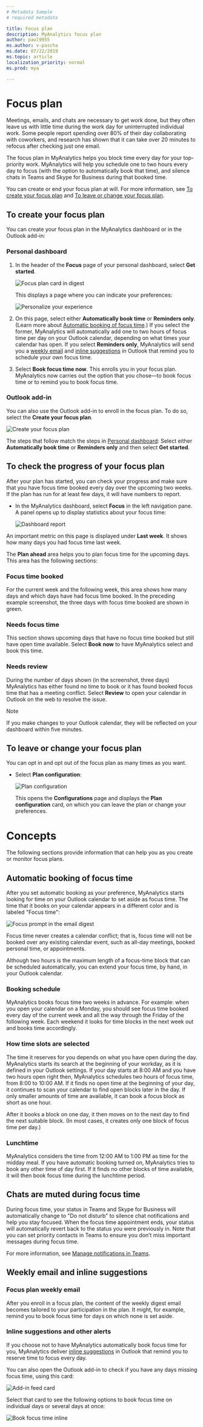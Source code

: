 ```yaml
---
# Metadata Sample
# required metadata

title: Focus plan
description: MyAnalytics focus plan
author: paul9955
ms.author: v-pascha
ms.date: 07/22/2019
ms.topic: article
localization_priority: normal 
ms.prod: mya

---
```


# Focus plan

Meetings, emails, and chats are necessary to get work done, but they often leave us with little time during the work day for uninterrupted individual work. Some people report spending over 80% of their day collaborating with coworkers, and research has shown that it can take over 20 minutes to refocus after checking just one email.

The focus plan in MyAnalytics helps you block time every day for your top-priority work. MyAnalytics will help you schedule one to two hours every day to focus (with the option to automatically book that time), and silence chats in Teams and Skype for Business during that booked time. 

You can create or end your focus plan at will. For more information, see [To create your focus plan](#to-create-your-focus-plan) and [To leave or change your focus plan](#to-leave-or-change-your-focus-plan). 

## To create your focus plan

You can create your focus plan in the MyAnalytics dashboard or in the Outlook add-in:

### Personal dashboard

1. In the header of the **Focus** page of your personal dashboard, select **Get started**. 

   ![Focus plan card in digest](../../Images/mya/use/focusplan-intro.png)

   This displays a page where you can indicate your preferences:

   ![Personalize your experience](../../Images/mya/use/focusplan-preferences.png)
 
2. On this page, select either **Automatically book time** or **Reminders only**. (Learn more about [Automatic booking of focus time](#automatic-booking-of-focus-time).) If you select the former, MyAnalytics will automatically add one to two hours of focus time per day on your Outlook calendar, depending on what times your calendar has open. If you select **Reminders only**, MyAnalytics will send you a [weekly email](#focus-plan-weekly-email) and [inline suggestions](#inline-suggestions-and-other-alerts) in Outlook that remind you to schedule your own focus time. 

2.	Select **Book focus time now**. This enrolls you in your focus plan. MyAnalytics now carries out the option that you chose&mdash;to book focus time or to remind you to book focus time.

### Outlook add-in

You can also use the Outlook add-in to enroll in the focus plan. To do so, select the **Create your focus plan**. 

![Create your focus plan](../../Images/mya/use/card-in-add-in-2.png)

The steps that follow match the steps in [Personal dashboard](#personal-dashboard): Select either **Automatically book time** or **Reminders only** and then select **Get started**. 
 
## To check the progress of your focus plan

After your plan has started, you can check your progress and make sure that you have focus time booked every day over the upcoming two weeks. If the plan has run for at least few days, it will have numbers to report. 

 * In the MyAnalytics dashboard, select **Focus** in the left navigation pane. A panel opens up to display statistics about your focus time:

    ![Dashboard report](../../Images/mya/use/focusplan-planahead.png)
  
An important metric on this page is displayed under **Last week**. It shows how many days you had focus time last week. 

The **Plan ahead** area helps you to plan focus time for the upcoming days. This area has the following sections: 

### Focus time booked

For the current week and the following week, this area shows how many days and which days have had focus time booked. In the preceding example screenshot, the three days with focus time booked are shown in green. 

<!-- The shapes in this area are color coded:

| Color | Meaning |
| ----- | ----- |
| Green | On this day, focus time was booked. Either MyAnalytics booked it automatically or you responded to a MyAnalytics reminder to book focus time. |
| Gray | A day that has already passed. |
| Yellow | MyAnalytics couldn’t find any time to book on that day, or you accepted a meeting that conflicts with time previously booked as focus time on that day. |
| Blue | You haven’t yet booked focus time on that day, but MyAnalytics found open time that’s available to book. | 
-->

### Needs focus time

This section shows upcoming days that have no focus time booked but still have open time available. Select **Book now** to have MyAnalytics select and book this time. 

### Needs review

During the number of days shown (in the screenshot, three days) MyAnalytics has either found no time to book or it has found booked focus time that has a meeting conflict. Select **Review** to open your calendar in Outlook on the web to resolve the issue. 

> [!Note] 
> If you make changes to your Outlook calendar, they will be reflected on your dashboard within five minutes. 

<!-- 
### To add tasks to your focus time
[Need steps here]
-->

## To leave or change your focus plan

You can opt in and opt out of the focus plan as many times as you want. 

 * Select **Plan configuration**:

    ![Plan configuration](../../Images/mya/use/plan-config.png)
 
    This opens the **Configurations** page and displays the **Plan configuration** card, on which you can leave the plan or change your preferences.

<!-- REMOVED PER PETER. TOO MUCH DETAIL. 
2.	Your status determines what you see on the **Plan configuration** card: 

    * <u>Already in a plan:</u> If you are already in a focus plan, the card gives you two options: 
       * To change your plan preference, select the option to switch between auto-booking and reminders, and then select **Save changes**. 

         ![Personalize your experience](../../Images/mya/use/plan-config-card.png)

       * To end your participation in the focus plan, select **Leave plan** and then respond **Yes** or **No** in the **Leave focus plan** confirmation message. 

    * <u>Not in a plan:</u> If you are not already in a focus plan, the **Plan configuration** card gives you the option to join. To do this, select **Try it now**. This displays the **Personalize your experience** card. 

       On this card, select either **Book time for me** or **Just remind me to book time**, and then select **Get started**.
 
      ![Personalize your experience](../../Images/mya/use/preferences.png)
-->
 
# Concepts

The following sections provide information that can help you as you create or monitor focus plans.  

## Automatic booking of focus time

After you set automatic booking as your preference, MyAnalytics starts looking for time on your Outlook calendar to set aside as focus time. The time that it books on your calendar appears in a different color and is labeled "Focus time":  

![Focus prompt in the email digest](../../Images/mya/use/focus-time-on-your-calendar.png)

Focus time never creates a calendar conflict; that is, focus time will not be booked over any existing calendar event, such as all-day meetings, booked personal time, or appointments. 

Although two hours is the maximum length of a focus-time block that can be scheduled automatically, you can extend your focus time, by hand, in your Outlook calendar. 

### Booking schedule

MyAnalytics books focus time two weeks in advance. For example: when you open your calendar on a Monday, you should see focus time booked every day of the current week and all the way through the Friday of the following week. Each weekend it looks for time blocks in the next week out and books time accordingly. 

### How time slots are selected

The time it reserves for you depends on what you have open during the day. MyAnalytics starts its search at the beginning of your workday, as it is defined in your Outlook settings. If your day starts at 8:00 AM and you have two hours open right then, MyAnalytics schedules two hours of focus time, from 8:00 to 10:00 AM. If it finds no open time at the beginning of your day, it continues to scan your calendar to find open blocks later in the day. If only smaller amounts of time are available, it can book a focus block as short as one hour. 

After it books a block on one day, it then moves on to the next day to find the next suitable block. (In most cases, it creates only one block of focus time per day.)

### Lunchtime

MyAnalytics considers the time from 12:00 AM to 1:00 PM as time for the midday meal. If you have automatic booking turned on, MyAnalytics tries to book any other time of day first. If it finds no other blocks of time available, it will then book focus time during the lunchtime period. 

## Chats are muted during focus time  

During focus time, your status in Teams and Skype for Business will automatically change to "Do not disturb" to silence chat notifications and help you stay focused. When the focus time appointment ends, your status will automatically revert back to the status you were previously in. Note that you can set priority contacts in Teams to ensure you don’t miss important messages during focus time. 

For more information, see [Manage notifications in Teams](https://support.office.com/en-us/article/manage-notifications-in-teams-1cc31834-5fe5-412b-8edb-43fecc78413d). 

<!-- DELETED 27 JUNE, PER PETERB

## Focus plan in MyAnalytics surfaces

### Before you create the plan

As a MyAnalytics user, you might become aware of the focus plan when you see focus-related prompts and messages in the weekly digest email, the dashboard, and insights. Examples: 

#### Focus plan prompt in the email digest

![Focus prompt in the email digest](../../Images/mya/use/focus-prompt-in-email-digest-75-90.png)

#### Focus plan prompt in the dashboard
  
![Focus prompt in the dashboard](../../Images/mya/use/focus-prompt-in-dashboard.png)

For more information about the digest email, which for focus plan participants becomes tailored to the plan, see [MyAnalytics weekly digest email](#myanalytics-weekly-digest-email). 

-->

## Weekly email and inline suggestions

### Focus plan weekly email

After you enroll in a focus plan, the content of the weekly digest email becomes tailored to your participation in the plan. It might, for example, remind you to book focus time for days on which none is set aside. 

### Inline suggestions and other alerts

If you choose not to have MyAnalytics automatically book focus time for you, MyAnalytics deliver [inline suggestions](mya-notifications.md) in Outlook that remind you to reserve time to focus every day.

You can also open the Outlook add-in to check if you have any days missing focus time, using this card: 

![Add-in feed card](../../Images/mya/use/add-in-feed-card.png)

Select that card to see the following options to book focus time on individual days or several days at once:  

![Book focus time inline](../../Images/mya/use/book-focus-time-nudge.png)

<!--  DELETED PER PETERB 27 JUNE

If you've chosen not to turn on auto-booking and if other circumstances arise that will limit your focus time (even if you choose to delete a focus block), MyAnalytics alerts you of the focus time that you are missing over the upcoming days. 

For example, the add-in might display this card: 
 
![Add-in feed card](../../Images/mya/use/add-in-feed-card.png)

### After you create the plan
 
#### MyAnalytics weekly digest email

As described under [To check the progress of your focus plan](#to-check-the-progress-of-your-focus-plan), you use the MyAnalytics dashboard to see how well your focus plan is working. 

You can also find similar information in the MyAnalytics weekly digest email. After you enroll in a focus plan, the content of the digest email becomes tailored to your participation in the plan. 

It reports on your recent progress in the plan, it gives opportunities to plan for the near future, and it presents food-for-thought items that can help you succeed in the plan. Finally, it contains an _Explore more_ section that lets you dig deeper into various performance indicators for recent days. It looks something like this: 

![Focus prompt in the email digest](../../Images/mya/use/new-digest-email-2.png)

-->